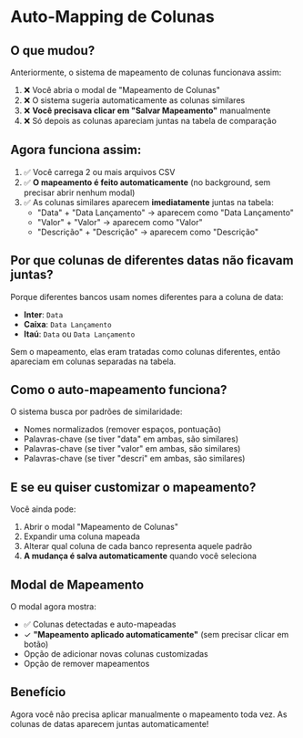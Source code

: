 # Auto-Mapping de Colunas

## O que mudou?

Anteriormente, o sistema de mapeamento de colunas funcionava assim:

1. ❌ Você abria o modal de "Mapeamento de Colunas"
2. ❌ O sistema sugeria automaticamente as colunas similares
3. ❌ **Você precisava clicar em "Salvar Mapeamento"** manualmente
4. ❌ Só depois as colunas apareciam juntas na tabela de comparação

## Agora funciona assim:

1. ✅ Você carrega 2 ou mais arquivos CSV
2. ✅ **O mapeamento é feito automaticamente** (no background, sem precisar abrir nenhum modal)
3. ✅ As colunas similares aparecem **imediatamente** juntas na tabela:
   - "Data" + "Data Lançamento" → aparecem como "Data Lançamento"
   - "Valor" + "Valor" → aparecem como "Valor"
   - "Descrição" + "Descrição" → aparecem como "Descrição"

## Por que colunas de diferentes datas não ficavam juntas?

Porque diferentes bancos usam nomes diferentes para a coluna de data:

- **Inter**: `Data`
- **Caixa**: `Data Lançamento`
- **Itaú**: `Data` ou `Data Lançamento`

Sem o mapeamento, elas eram tratadas como colunas diferentes, então apareciam em colunas separadas na tabela.

## Como o auto-mapeamento funciona?

O sistema busca por padrões de similaridade:

- Nomes normalizados (remover espaços, pontuação)
- Palavras-chave (se tiver "data" em ambas, são similares)
- Palavras-chave (se tiver "valor" em ambas, são similares)
- Palavras-chave (se tiver "descri" em ambas, são similares)

## E se eu quiser customizar o mapeamento?

Você ainda pode:

1. Abrir o modal "Mapeamento de Colunas"
2. Expandir uma coluna mapeada
3. Alterar qual coluna de cada banco representa aquele padrão
4. **A mudança é salva automaticamente** quando você seleciona

## Modal de Mapeamento

O modal agora mostra:

- ✅ Colunas detectadas e auto-mapeadas
- ✓ **"Mapeamento aplicado automaticamente"** (sem precisar clicar em botão)
- Opção de adicionar novas colunas customizadas
- Opção de remover mapeamentos

## Benefício

Agora você não precisa aplicar manualmente o mapeamento toda vez. As colunas de datas aparecem juntas automaticamente!
